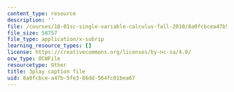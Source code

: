 ```yaml
---
content_type: resource
description: ''
file: /courses/18-01sc-single-variable-calculus-fall-2010/8a0fcbcea47b5fe386dd564fc01bea67_MK_0QHbUnIA.vtt
file_size: 58757
file_type: application/x-subrip
learning_resource_types: []
license: https://creativecommons.org/licenses/by-nc-sa/4.0/
ocw_type: OCWFile
resourcetype: Other
title: 3play caption file
uid: 8a0fcbce-a47b-5fe3-86dd-564fc01bea67
---
```

